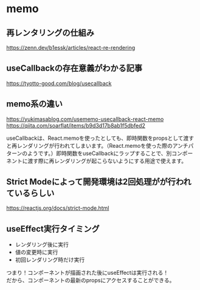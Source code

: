 # memo

## 再レンタリングの仕組み
https://zenn.dev/b1essk/articles/react-re-rendering

## useCallbackの存在意義がわかる記事
https://tyotto-good.com/blog/usecallback

## memo系の違い
https://yukimasablog.com/usememo-usecallback-react-memo
https://qiita.com/soarflat/items/b9d3d17b8ab1f5dbfed2

useCallbackは、React.memoを使ったとしても、即時関数をpropsとして渡すと再レンダリングが行われてしまいます。（React.memoを使った際のアンチパターンのようです。）即時関数をuseCallbackにラップすることで、別コンポーネントに渡す際に再レンダリングが起こらないようにする用途で使えます。

## Strict Modeによって開発環境は2回処理がが行われているらしい
https://reactjs.org/docs/strict-mode.html

## useEffect実行タイミング
- レンダリング後に実行
- 値の変更時に実行
- 初回レンダリング時だけ実行

つまり！コンポーネントが描画された後にuseEffectは実行される！  
だから、コンポーネントの最新のpropsにアクセスすることができる。